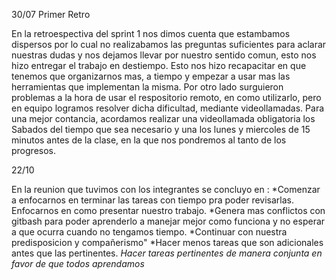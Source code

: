 30/07 Primer Retro

En la retroespectiva del sprint 1 nos dimos cuenta que estambamos dispersos por lo cual no realizabamos las preguntas suficientes para aclarar nuestras dudas y nos dejamos llevar por nuestro sentido comun, esto nos hizo entregar el trabajo en destiempo. Esto nos hizo recapacitar en que tenemos que organizarnos mas, a tiempo y empezar a usar mas las herramientas que implementan la misma.
Por otro lado surguieron problemas a la hora de usar el respositorio remoto, en como utilizarlo, pero en equipo logramos resolver dicha dificultad, mediante videollamadas.
Para una mejor contancia, acordamos realizar una videollamada obligatoria los Sabados del tiempo que sea necesario y una los lunes y miercoles de 15 minutos antes de la clase, en la que nos pondremos al tanto de los progresos.


22/10

En la reunion que tuvimos con los integrantes se concluyo en :
*Comenzar a enfocarnos en terminar las tareas con tiempo pra poder revisarlas. Enfocarnos en como presentar nuestro trabajo.
*Genera mas conflictos con gitbash para poder aprenderlo a manejar mejor como funciona y no esperar a que ocurra cuando no tengamos tiempo.
*Continuar con nuestra predisposicion y compañerismo"
*Hacer menos tareas que son adicionales antes que las pertinentes.
*Hacer tareas pertinentes de manera conjunta en favor de que todos aprendamos*


